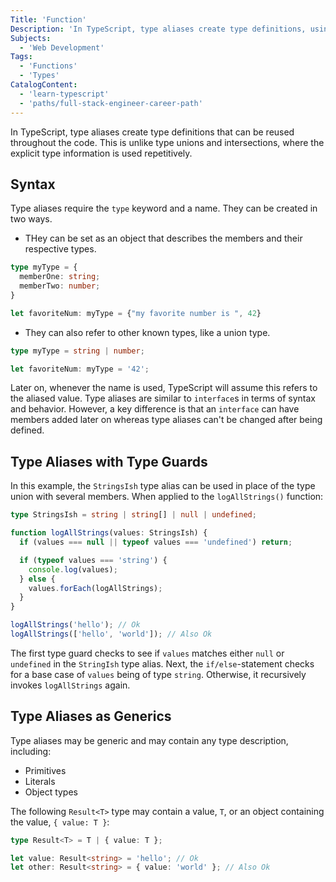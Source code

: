 ```yaml
---
Title: 'Function'
Description: 'In TypeScript, type aliases create type definitions, using the `type` keyword and a name, that can be reused throughout the code.'
Subjects:
  - 'Web Development'
Tags:
  - 'Functions'
  - 'Types'
CatalogContent:
  - 'learn-typescript'
  - 'paths/full-stack-engineer-career-path'
---
```


In TypeScript, type aliases create type definitions that can be reused throughout the code. This is unlike type unions and intersections, where the explicit type information is used repetitively.

## Syntax

Type aliases require the `type` keyword and a name. They can be created in two ways.

- THey can be set as an object that describes the members and their respective types.

```ts
type myType = {
  memberOne: string;
  memberTwo: number;
}

let favoriteNum: myType = {"my favorite number is ", 42}
```

- They can also refer to other known types, like a union type.

```ts
type myType = string | number;

let favoriteNum: myType = '42';
```

Later on, whenever the name is used, TypeScript will assume this refers to the aliased value. Type aliases are similar to `interface`s in terms of syntax and behavior. However, a key difference is that an `interface` can have members added later on whereas type aliases can't be changed after being defined.

## Type Aliases with Type Guards

In this example, the `StringsIsh` type alias can be used in place of the type union with several members. When applied to the `logAllStrings()` function:

```ts
type StringsIsh = string | string[] | null | undefined;

function logAllStrings(values: StringsIsh) {
  if (values === null || typeof values === 'undefined') return;

  if (typeof values === 'string') {
    console.log(values);
  } else {
    values.forEach(logAllStrings);
  }
}

logAllStrings('hello'); // Ok
logAllStrings(['hello', 'world']); // Also Ok
```

The first type guard checks to see if `values` matches either `null` or `undefined` in the `StringIsh` type alias. Next, the `if/else`-statement checks for a base case of `values` being of type `string`. Otherwise, it recursively invokes `logAllStrings` again.

## Type Aliases as Generics

Type aliases may be generic and may contain any type description, including:

- Primitives
- Literals
- Object types

The following `Result<T>` type may contain a value, `T`, or an object containing the value, `{ value: T }`:

```ts
type Result<T> = T | { value: T };

let value: Result<string> = 'hello'; // Ok
let other: Result<string> = { value: 'world' }; // Also Ok
```
